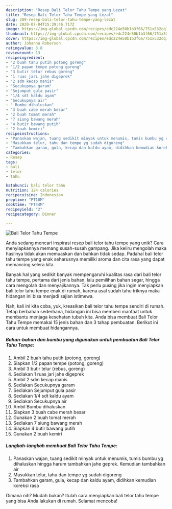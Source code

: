 ```yaml
---
description: "Resep Bali Telor Tahu Tempe yang Lezat"
title: "Resep Bali Telor Tahu Tempe yang Lezat"
slug: 289-resep-bali-telor-tahu-tempe-yang-lezat
date: 2020-07-04T15:39:46.717Z
image: https://img-global.cpcdn.com/recipes/edc224e50b1b3f66/751x532cq70/bali-telor-tahu-tempe-foto-resep-utama.jpg
thumbnail: https://img-global.cpcdn.com/recipes/edc224e50b1b3f66/751x532cq70/bali-telor-tahu-tempe-foto-resep-utama.jpg
cover: https://img-global.cpcdn.com/recipes/edc224e50b1b3f66/751x532cq70/bali-telor-tahu-tempe-foto-resep-utama.jpg
author: Johanna Roberson
ratingvalue: 3.8
reviewcount: 13
recipeingredient:
- "2 buah tahu putih potong goreng"
- "1/2 papan tempe potong goreng"
- "3 butir telur rebus goreng"
- "1 ruas jari jahe digeprek"
- "2 sdm kecap manis"
- "Secukupnya garam"
- "Sejumput gula pasir"
- "1/4 sdt kaldu ayam"
- "Secukupnya air"
- " Bumbu dihaluskan"
- "3 buah cabe merah besar"
- "2 buah tomat merah"
- "7 siung bawang merah"
- "4 butir bawang putih"
- "2 buah kemiri"
recipeinstructions:
- "Panaskan wajan, tuang sedikit minyak untuk menumis, tumis bumbu yg dihaluskan hingga harum tambahkan jahe geprek. Kemudian tambahkan air"
- "Masukkan telur, tahu dan tempe yg sudah digoreng"
- "Tambahkan garam, gula, kecap dan kaldu ayam, didihkan kemudian koreksi rasa"
categories:
- Resep
tags:
- bali
- telor
- tahu

katakunci: bali telor tahu 
nutrition: 124 calories
recipecuisine: Indonesian
preptime: "PT10M"
cooktime: "PT44M"
recipeyield: "2"
recipecategory: Dinner

---
```



![Bali Telor Tahu Tempe](https://img-global.cpcdn.com/recipes/edc224e50b1b3f66/751x532cq70/bali-telor-tahu-tempe-foto-resep-utama.jpg)

Anda sedang mencari inspirasi resep bali telor tahu tempe yang unik? Cara menyiapkannya memang susah-susah gampang. Jika keliru mengolah maka hasilnya tidak akan memuaskan dan bahkan tidak sedap. Padahal bali telor tahu tempe yang enak seharusnya memiliki aroma dan cita rasa yang dapat memancing selera kita.

Banyak hal yang sedikit banyak mempengaruhi kualitas rasa dari bali telor tahu tempe, pertama dari jenis bahan, lalu pemilihan bahan segar, hingga cara mengolah dan menyajikannya. Tak perlu pusing jika ingin menyiapkan bali telor tahu tempe enak di rumah, karena asal sudah tahu triknya maka hidangan ini bisa menjadi sajian istimewa.




Nah, kali ini kita coba, yuk, kreasikan bali telor tahu tempe sendiri di rumah. Tetap berbahan sederhana, hidangan ini bisa memberi manfaat untuk membantu menjaga kesehatan tubuh kita. Anda bisa membuat Bali Telor Tahu Tempe memakai 15 jenis bahan dan 3 tahap pembuatan. Berikut ini cara untuk membuat hidangannya.

<!--inarticleads1-->

##### Bahan-bahan dan bumbu yang digunakan untuk pembuatan Bali Telor Tahu Tempe:

1. Ambil 2 buah tahu putih (potong, goreng)
1. Siapkan 1/2 papan tempe (potong, goreng)
1. Ambil 3 butir telur (rebus, goreng)
1. Sediakan 1 ruas jari jahe digeprek
1. Ambil 2 sdm kecap manis
1. Sediakan Secukupnya garam
1. Sediakan Sejumput gula pasir
1. Sediakan 1/4 sdt kaldu ayam
1. Sediakan Secukupnya air
1. Ambil  Bumbu dihaluskan
1. Siapkan 3 buah cabe merah besar
1. Gunakan 2 buah tomat merah
1. Sediakan 7 siung bawang merah
1. Siapkan 4 butir bawang putih
1. Gunakan 2 buah kemiri




<!--inarticleads2-->

##### Langkah-langkah membuat Bali Telor Tahu Tempe:

1. Panaskan wajan, tuang sedikit minyak untuk menumis, tumis bumbu yg dihaluskan hingga harum tambahkan jahe geprek. Kemudian tambahkan air
1. Masukkan telur, tahu dan tempe yg sudah digoreng
1. Tambahkan garam, gula, kecap dan kaldu ayam, didihkan kemudian koreksi rasa




Gimana nih? Mudah bukan? Itulah cara menyiapkan bali telor tahu tempe yang bisa Anda lakukan di rumah. Selamat mencoba!
